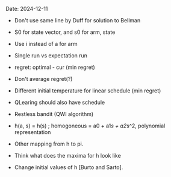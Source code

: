 Date: 2024-12-11

- Don't use same line by Duff for solution to Bellman

- S0 for state vector, and s0 for arm, state

- Use i instead of a for arm

- Single run vs expectation run

- regret: optimal - cur (min regret)

- Don't average regret(?)

- Different initial temperature for linear schedule (min regret)

- QLearing should also have schedule

- Restless bandit (QWI algorithm)

- h(a, s) = h(s) ; homogoneous = a0 + a1*s + a2*s^2, polynomial representation

- Other mapping from h to pi.

- Think what does the maxima for h look like

- Change initial values of h [Burto and Sarto].
